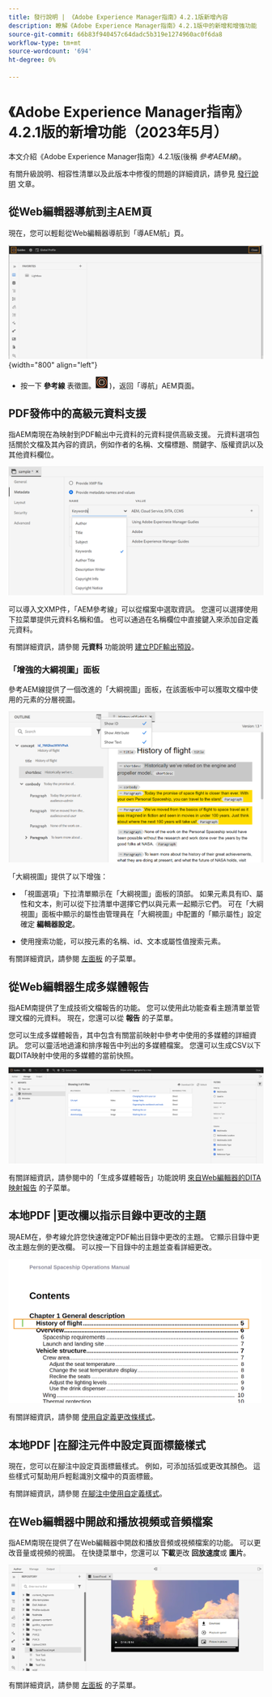 ```yaml
---
title: 發行說明 | 《Adobe Experience Manager指南》4.2.1版新增內容
description: 瞭解《Adobe Experience Manager指南》4.2.1版中的新增和增強功能
source-git-commit: 66b83f940457c64dadc5b319e1274960ac0f6da8
workflow-type: tm+mt
source-wordcount: '694'
ht-degree: 0%

---
```


# 《Adobe Experience Manager指南》4.2.1版的新增功能（2023年5月）

本文介紹《Adobe Experience Manager指南》4.2.1版(後稱 *參考AEM線*)。

有關升級說明、相容性清單以及此版本中修復的問題的詳細資訊，請參見 [發行說明](release-notes-4.2.1.md) 文章。

## 從Web編輯器導航到主AEM頁

現在，您可以輕鬆從Web編輯器導航到「導AEM航」頁。

![](assets/web-editor-launch-page.png){width="800" align="left"}

* 按一下 **參考線** 表徵圖。![](assets/aem-guides-icon.png) )，返回「導航」AEM頁面。


## PDF發佈中的高級元資料支援

指AEM南現在為映射到PDF輸出中元資料的元資料提供高級支援。 元資料選項包括關於文檔及其內容的資訊，例如作者的名稱、文檔標題、關鍵字、版權資訊以及其他資料欄位。

<img src="assets/pdf-metadata.png" alt=" 本地pdf元資料">

可以導入文XMP件，「AEM參考線」可以從檔案中選取資訊。 您還可以選擇使用下拉菜單提供元資料名稱和值。 也可以通過在名稱欄位中直接鍵入來添加自定義元資料。

有關詳細資訊，請參閱 **元資料** 功能說明 [建立PDF輸出預設](../web-editor/native-pdf-web-editor.md)。

### 「增強的大綱視圖」面板

參考AEM線提供了一個改進的「大綱視圖」面板，在該面板中可以獲取文檔中使用的元素的分層視圖。

<img src="assets/select-element-content-outline-view_cs.png" alt=" 本地pdf元資料">

「大綱視圖」提供了以下增強：

* 「視圖選項」下拉清單顯示在「大綱視圖」面板的頂部。 如果元素具有ID、屬性和文本，則可以從下拉清單中選擇它們以與元素一起顯示它們。 可在「大綱視圖」面板中顯示的屬性由管理員在「大綱視圖」中配置的「顯示屬性」設定確定 **編輯器設定**。

* 使用搜索功能，可以按元素的名稱、id、文本或屬性值搜索元素。

有關詳細資訊，請參閱 [左面板](../user-guide/web-editor-features.md) 的子菜單。

## 從Web編輯器生成多媒體報告

指AEM南提供了生成技術文檔報告的功能。  您可以使用此功能查看主題清單並管理文檔的元資料。 現在，您還可以從 **報告** 的子菜單。

您可以生成多媒體報告，其中包含有關當前映射中參考中使用的多媒體的詳細資訊。 您可以靈活地過濾和排序報告中列出的多媒體檔案。
您還可以生成CSV以下載DITA映射中使用的多媒體的當前快照。

<img src="assets/web-editor-reports-multimedia.png" alt="多媒體報告" width="600">

有關詳細資訊，請參閱中的「生成多媒體報告」功能說明 [來自Web編輯器的DITA映射報告](../user-guide/reports-web-editor.md) 的子菜單。

## 本地PDF |更改欄以指示目錄中更改的主題

現AEM在，參考線允許您快速確定PDF輸出目錄中更改的主題。  它顯示目錄中更改主題左側的更改欄。 可以按一下目錄中的主題並查看詳細更改。

<img src="assets/change-marker-toc.png" alt="更改目錄中的標籤 " width="500">

有關詳細資訊，請參閱 [使用自定義更改條樣式](../native-pdf/change-bar-style.md)。



## 本地PDF |在腳注元件中設定頁面標籤樣式

現在，您可以在腳注中設定頁面標籤樣式。 例如，可添加括弧或更改其顏色。 這些樣式可幫助用戶輕鬆識別文檔中的頁面標籤。

有關詳細資訊，請參閱 [在腳注中使用自定義樣式](../native-pdf/footnote-number-style.md)。

## 在Web編輯器中開啟和播放視頻或音頻檔案

指AEM南現在提供了在Web編輯器中開啟和播放音頻或視頻檔案的功能。 可以更改音量或視頻的視圖。 在快捷菜單中，您還可以 **下載**&#x200B;更改 **回放速度**&#x200B;或 **圖片**。

<img src="assets/video-web-editor.png" alt="播放視頻" width="600">

有關詳細資訊，請參閱 [左面板](../user-guide/web-editor-features.md) 的子菜單。
